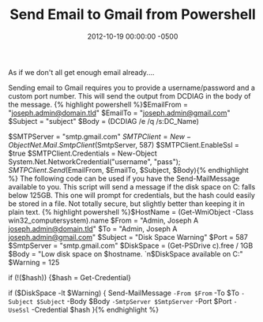 ﻿---
layout: post
title:  Send Email to Gmail from Powershell
date:   2012-10-19 00:00:00 -0500
categories: IT
---






As if we don't all get enough email already....

Sending email to Gmail requires you to provide a username/password and a custom port number. This will send the output from DCDIAG in the body of the message.
{% highlight powershell %}$EmailFrom = "joseph.admin@domain.tld"
$EmailTo = "joseph.admin@gmail.com"
$Subject = "subject"
$Body = (DCDIAG /e /q /s:DC_Name)

$SMTPServer = "smtp.gmail.com"
$SMTPClient = New-Object Net.Mail.SmtpClient($SmtpServer, 587)
$SMTPClient.EnableSsl = $true
$SMTPClient.Credentials = New-Object System.Net.NetworkCredential("username", "pass");
$SMTPClient.Send($EmailFrom, $EmailTo, $Subject, $Body){% endhighlight %}
The following code can be used if you have the Send-MailMessage available to you. This script will send a message if the disk space on C: falls below 125GB. This one will prompt for credentials, but the hash could easily be stored in a file. Not totally secure, but slightly better than keeping it in plain text.
{% highlight powershell %}$HostName = (Get-WmiObject -Class win32_computersystem).name
$From = "Admin, Joseph A <joseph.admin@domain.tld>"
$To = "Admin, Joseph A <joseph.admin@gmail.com>"
$Subject = "Disk Space Warning"
$Port = 587
$SmtpServer = "smtp.gmail.com"
$DiskSpace = (Get-PSDrive c).free / 1GB
$Body = "Low disk space on $hostname. `n$DiskSpace available on C:\"
$Warning = 125

if (!($hash)) {$hash = Get-Credential}

if ($DiskSpace -lt $Warning) {
Send-MailMessage `
-From $From `
-To $To `
-Subject $Subject `
-Body $Body `
-SmtpServer $SmtpServer `
-Port $Port `
-UseSsl `
-Credential $hash
}{% endhighlight %}


